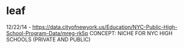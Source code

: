 # leaf


12/22/14 - https://data.cityofnewyork.us/Education/NYC-Public-High-School-Program-Data/mreg-rk5p
CONCEPT: NICHE FOR NYC HIGH SCHOOLS (PRIVATE AND PUBLIC)
